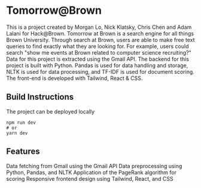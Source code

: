 # Tomorrow@Brown
This is a project created by Morgan Lo, Nick Klatsky, Chris Chen and Adam Lalani for Hack@Brown. Tomorrow at Brown is a search engine for all things Brown University. Through search at Brown, users are able to make free text queries to find exactly what they are looking for. For example, users could search "show me events at Brown related to computer science recruiting?" Data for this project is extracted using the Gmail API. The backend for this project is built with Python. Pandas is used for data handling and storage, NLTK is used for data processing, and TF-IDF is used for document scoring. The front-end is developed with Tailwind, React & CSS. 

## Build Instructions 
The project can be deployed locally
```
npm run dev
# or
yarn dev
```
## Features
Data fetching from Gmail using the Gmail API
Data preprocessing using Python, Pandas, and NLTK
Application of the PageRank algorithm for scoring
Responsive frontend design using Tailwind, React, and CSS
